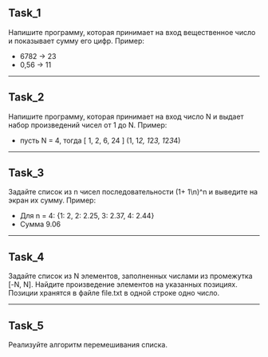 ## Task_1
Напишите программу, которая принимает на вход вещественное число и показывает сумму его цифр.
Пример:
- 6782 -> 23
- 0,56 -> 11
***
## Task_2
Напишите программу, которая принимает на вход число N и выдает набор произведений чисел от 1 до N.
Пример:
- пусть N = 4, тогда [ 1, 2, 6, 24 ] (1, 1*2, 1*2*3, 1*2*3*4)
***
## Task_3
Задайте список из n чисел последовательности (1+ 1\n)^n и выведите на экран их сумму.
Пример:
- Для n = 4: {1: 2, 2: 2.25, 3: 2.37, 4: 2.44}
- Сумма 9.06
***
## Task_4
Задайте список из N элементов, заполненных числами из промежутка [-N, N]. Найдите произведение элементов
на указанных позициях. Позиции хранятся в файле file.txt в одной строке одно число.
***
## Task_5
Реализуйте алгоритм перемешивания списка.